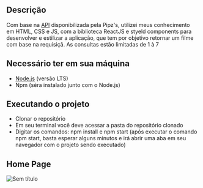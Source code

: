 ## Descrição 
Com base na <a href="https://swapi.co">API</a> disponibilizada pela Pipz's, utilizei meus conhecimento em HTML, CSS e JS, com a biblioteca ReactJS e styeld components para desenvolver e estilizar a aplicação, que tem por objetivo retornar um filme com base na requisiçã. As consultas estão limitadas de 1 à 7 
## Necessário ter em sua máquina
<ul>
  <li><a href="https://nodejs.org/en/">Node.js</a> (versão LTS)</li>
  <li>Npm (séra instalado junto com o Node.js)</li>
</ul>

## Executando o projeto
<ul>
 <li>Clonar o repositório</li>
 <li>Em seu terminal você deve acessar a pasta do repositório clonado</li>
 <li>Digitar os comandos: npm install e npm start (após executar o comando npm start, basta esperar alguns minutos e irá abrir uma aba em seu navegador com o projeto sendo executado)</li>
</ul>

## Home Page
![Sem título](https://user-images.githubusercontent.com/37129994/58389141-efe92c00-7ffd-11e9-9d78-87687e8262d1.png)
